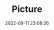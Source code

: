 ---
weight: 1
images:
- /images/edited/221.jpeg
title: Picture
date: 2022-09-11 23:08:26
tags: [luminarneo,work,ILCE7M3,28.0,suitcase,couch]
---